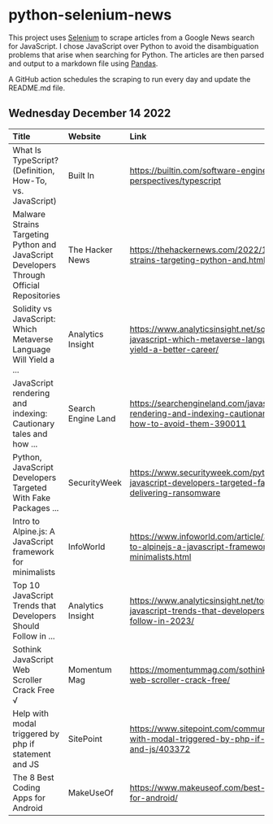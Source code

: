 # python-selenium-news

This project uses [Selenium](https://www.seleniumhq.org/) to scrape articles from a Google News search for JavaScript.
I chose JavaScript over Python to avoid the disambiguation problems that arise when searching for Python.
The articles are then parsed and output to a markdown file using [Pandas](https://pandas.pydata.org/).

A GitHub action schedules the scraping to run every day and update the README.md file.

## Wednesday December 14 2022


| Title                                                                                    | Website            | Link                                                                                                         |
|:-----------------------------------------------------------------------------------------|:-------------------|:-------------------------------------------------------------------------------------------------------------|
| What Is TypeScript? (Definition, How-To, vs. JavaScript)                                 | Built In           | https://builtin.com/software-engineering-perspectives/typescript                                             |
| Malware Strains Targeting Python and JavaScript Developers Through Official Repositories | The Hacker News    | https://thehackernews.com/2022/12/malware-strains-targeting-python-and.html                                  |
| Solidity vs JavaScript: Which Metaverse Language Will Yield a ...                        | Analytics Insight  | https://www.analyticsinsight.net/solidity-vs-javascript-which-metaverse-language-will-yield-a-better-career/ |
| JavaScript rendering and indexing: Cautionary tales and how ...                          | Search Engine Land | https://searchengineland.com/javascript-rendering-and-indexing-cautionary-tales-and-how-to-avoid-them-390011 |
| Python, JavaScript Developers Targeted With Fake Packages ...                            | SecurityWeek       | https://www.securityweek.com/python-javascript-developers-targeted-fake-packages-delivering-ransomware       |
| Intro to Alpine.js: A JavaScript framework for minimalists                               | InfoWorld          | https://www.infoworld.com/article/3682135/intro-to-alpinejs-a-javascript-framework-for-minimalists.html      |
| Top 10 JavaScript Trends that Developers Should Follow in ...                            | Analytics Insight  | https://www.analyticsinsight.net/top-10-javascript-trends-that-developers-should-follow-in-2023/             |
| Sothink JavaScript Web Scroller Crack Free √                                             | Momentum Mag       | https://momentummag.com/sothink-javascript-web-scroller-crack-free/                                          |
| Help with modal triggered by php if statement and JS                                     | SitePoint          | https://www.sitepoint.com/community/t/help-with-modal-triggered-by-php-if-statement-and-js/403372            |
| The 8 Best Coding Apps for Android                                                       | MakeUseOf          | https://www.makeuseof.com/best-coding-apps-for-android/                                                      |